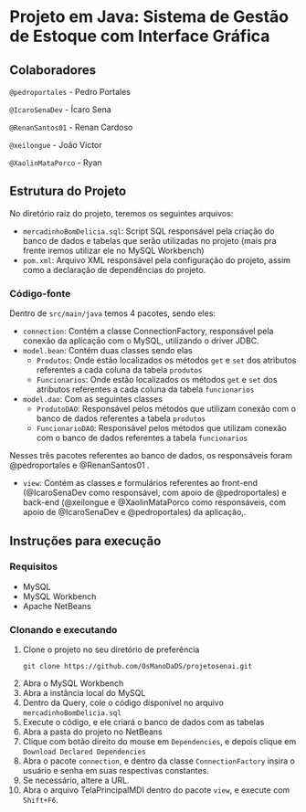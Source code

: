 # Projeto em Java: Sistema de Gestão de Estoque com Interface Gráfica

## Colaboradores

`@pedroportales` - Pedro Portales

`@IcaroSenaDev` - Ícaro Sena

`@RenanSantos01` - Renan Cardoso

`@xeilongue` - João Victor

`@XaolinMataPorco` - Ryan

## Estrutura do Projeto
No diretório raiz do projeto, teremos os seguintes arquivos:
- `mercadinhoBomDelicia.sql`: Script SQL responsável pela criação do banco de dados e tabelas que serão utilizadas no projeto (mais pra frente iremos utilizar ele no MySQL Workbench)
- `pom.xml`: Arquivo XML responsável pela configuração do projeto, assim como a declaração de dependências do projeto.

### Código-fonte
Dentro de `src/main/java` temos 4 pacotes, sendo eles:
- `connection`: Contém a classe ConnectionFactory, responsável pela conexão da aplicação com o MySQL, utilizando o driver JDBC.
- `model.bean`: Contém duas classes sendo elas
  - `Produtos`: Onde estão localizados os métodos `get` e `set` dos atributos referentes a cada coluna da tabela `produtos`
  - `Funcionarios`: Onde estão localizados os métodos `get` e `set` dos atributos referentes a cada coluna da tabela `funcionarios`
- `model.dao`: Com as seguintes classes
  - `ProdutoDAO`: Responsável pelos métodos que utilizam conexão com o banco de dados referentes a tabela `produtos`
  - `FuncionarioDAO`: Responsável pelos métodos que utilizam conexão com o banco de dados referentes a tabela `funcionarios`

Nesses três pacotes referentes ao banco de dados, os responsáveis foram @pedroportales e @RenanSantos01 .

- `view`: Contém as classes e formulários referentes ao front-end (@IcaroSenaDev como responsável, com apoio de @pedroportales) e back-end (@xeilongue e @XaolinMataPorco como responsáveis, com apoio de @IcaroSenaDev e @pedroportales) da aplicação,.

## Instruções para execução
### Requisitos
- MySQL
- MySQL Workbench
- Apache NetBeans

### Clonando e executando
1. Clone o projeto no seu diretório de preferência
   ```
   git clone https://github.com/OsManoDaDS/projetosenai.git
   ```
2. Abra o MySQL Workbench
3. Abra a instância local do MySQL
4. Dentro da Query, cole o código disponível no arquivo `mercadinhoBomDelicia.sql`
5. Execute o código, e ele criará o banco de dados com as tabelas
6. Abra a pasta do projeto no NetBeans
7. Clique com botão direito do mouse em `Dependencies`, e depois clique em `Download Declared Dependencies`
8. Abra o pacote `connection`, e dentro da classe `ConnectionFactory` insira o usuário e senha em suas respectivas constantes.
9. Se necessário, altere a URL.
10. Abra o arquivo TelaPrincipalMDI dentro do pacote `view`, e execute com `Shift+F6`.
